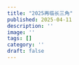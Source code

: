 ```yaml
---
title: "2025再临长三角"
published: 2025-04-11
description: ''
image: ''
tags: []
category: ''
draft: false 
---
```

